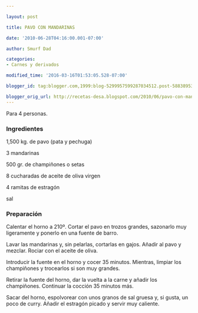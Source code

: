 ```yaml
---

layout: post

title: PAVO CON MANDARINAS

date: '2010-06-28T04:16:00.001-07:00'

author: Smurf Dad

categories:
- Carnes y derivados

modified_time: '2016-03-16T01:53:05.528-07:00'

blogger_id: tag:blogger.com,1999:blog-5299957599287034512.post-5883895323465162647

blogger_orig_url: http://recetas-desa.blogspot.com/2010/06/pavo-con-mandarinas.html
---
```


Para 4 personas.

<h3>Ingredientes</h3>

1,500 kg. de pavo (pata y pechuga)

3 mandarinas

500 gr. de champiñones o setas

8 cucharadas de aceite de oliva virgen

4 ramitas de estragón

sal

<h3>Preparación</h3>

Calentar el horno a 210º. Cortar el pavo en trozos grandes, sazonarlo muy ligeramente y ponerlo en una fuente de barro.

Lavar las mandarinas y, sin pelarlas, cortarlas en gajos. Añadir al pavo y mezclar. Rociar con el aceite de oliva.

Introducir la fuente en el horno y cocer 35 minutos. Mientras, limpiar los champiñones y trocearlos si son muy grandes.

Retirar la fuente del horno, dar la vuelta a la carne y añadir los champiñones. Continuar la cocción 35 minutos más.

Sacar del horno, espolvorear con unos granos de sal gruesa y, si gusta, un poco de curry. Añadir el estragón picado y servir muy caliente.